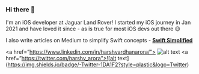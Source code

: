 ### Hi there 👋
I'm an iOS developer at Jaguar Land Rover! I started my iOS journey in Jan 2021 and have loved it since - as is true for most iOS devs out there 😉

I also write articles on Medium to simplify Swift concepts - [**Swift Simplified**](https://swiftsimplified.medium.com)

<a href=”https://www.linkedin.com/in/harshvardhanarora/"> ![alt text](https://img.shields.io/badge/-LinkedIn-0e76a8?style=plastic&logo=linkedIn)</a>
<a href=”https://twitter.com/harshv_arora">![alt text](https://img.shields.io/badge/-Twitter-1DA1F2?style=plastic&logo=Twitter) </a>
